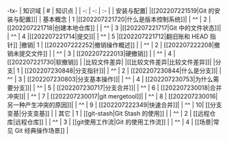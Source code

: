 

-tx-
| 知识域 | # | 知识点 |
| -: | -: | :- |
| 安装与配置| |[[202207221519\|Git 的安装与配置]]|
| 基本概念 | 1 |[[202207221720\|什么是版本控制系统]]|
| ^^ | 2 |  [[202207221718\|创建本地仓库]] |
| ^^ | 3 |[[202207221717\|Git 中的文件状态]]|
| ^^ | 4 |[[202207221714\|提交]]|
| ^^ | 5 |[[202207221712\|翻旧账和 HEAD 指针]]
|撤销| 1 | [[202207222252\|撤销操作概述]] |
| ^^ | 2 | [[202207222208\|撤销未提交文件]] |
| ^^ | 3 | [[202207222013\|硬撤销]] |
| ^^ | 4 | [[202207221730\|软撤销]] |
|比较文件差异| |[[比较文件差异\|比较文件差异]]|
|分支| 1 | [[202207230848\|分支指针]]|
| ^^ | 2 | [[202207230844\|什么是分支]]|
| ^^ | 3 | [[202207230803\|分支基本操作]]|
| ^^ | 4 | [[202207230753\|为什么需要分支]]|
| ^^ | 5 | [[202207230717\|分支合并]]|
| ^^ | 6 | [[202207230018\|合并冲突]]|
| ^^ | 7 | [[202207230017\|git mergetool]]|
| ^^ | 8 | [[202207230016\|另一种产生冲突的原因]]|
| ^^ | 9 | [[202207222349\|快速合并]]|
| ^^ | 10| [[分支变基\|分支变基]] |
| 其它 | 1 | [[git-stash\|Git Stash 的使用]] |
| ^^   | 2 | [[远程仓库\|远程仓库]] |
| ^^   | 3 | [[git使用工作流\|Git 的使用工作流]] |
| ^^   | 4 | [[场景\|常见 Git 经典操作场景]] |

